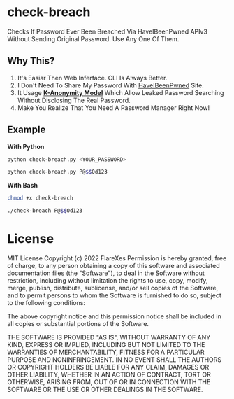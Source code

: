 # check-breach
Checks If Password Ever Been Breached Via HaveIBeenPwned APIv3 Without Sending Original Password. Use Any One Of Them.

## Why This?
1. It's Easiar Then Web Inferface. CLI Is Always Better.
2. I Don't Need To Share My Password With [HaveIBeenPwned](https://haveibeenpwned.com/) Site.
3. It Usage **[K-Anonymity Model](https://en.wikipedia.org/wiki/K-anonymity)** Which Allow Leaked Password Searching Without Disclosing The Real Password.
4. Make You Realize That You Need A Password Manager Right Now!

## Example
**With Python**
```bash
python check-breach.py <YOUR_PASSWORD>

python check-breach.py P@$$Od123
```

**With Bash**
```bash
chmod +x check-breach

./check-breach P@$$Od123
```

# License
MIT License
Copyright (c) 2022 FlareXes
Permission is hereby granted, free of charge, to any person obtaining a copy
of this software and associated documentation files (the "Software"), to deal
in the Software without restriction, including without limitation the rights
to use, copy, modify, merge, publish, distribute, sublicense, and/or sell
copies of the Software, and to permit persons to whom the Software is
furnished to do so, subject to the following conditions:

The above copyright notice and this permission notice shall be included in all
copies or substantial portions of the Software.

THE SOFTWARE IS PROVIDED "AS IS", WITHOUT WARRANTY OF ANY KIND, EXPRESS OR
IMPLIED, INCLUDING BUT NOT LIMITED TO THE WARRANTIES OF MERCHANTABILITY,
FITNESS FOR A PARTICULAR PURPOSE AND NONINFRINGEMENT. IN NO EVENT SHALL THE
AUTHORS OR COPYRIGHT HOLDERS BE LIABLE FOR ANY CLAIM, DAMAGES OR OTHER
LIABILITY, WHETHER IN AN ACTION OF CONTRACT, TORT OR OTHERWISE, ARISING FROM,
OUT OF OR IN CONNECTION WITH THE SOFTWARE OR THE USE OR OTHER DEALINGS IN THE
SOFTWARE.
